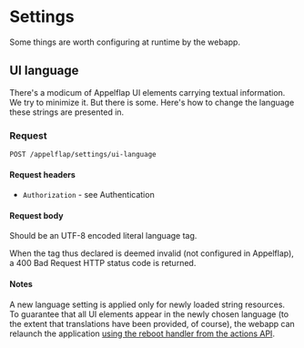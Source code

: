 # Settings

Some things are worth configuring at runtime by the webapp.


## UI language

There's a modicum of Appelflap UI elements carrying textual information. We try to minimize it. But there is some.
Here's how to change the language these strings are presented in.

### Request

```
POST /appelflap/settings/ui-language
```

#### Request headers
- `Authorization` - see Authentication

#### Request body

Should be an UTF-8 encoded literal language tag.

When the tag thus declared is deemed invalid (not configured in Appelflap), a 400 Bad Request HTTP status code is returned.

#### Notes
A new language setting is applied only for newly loaded string resources. To guarantee that all UI elements appear in the newly chosen language (to the extent that translations have been provided, of course), the webapp can relaunch the application [using the reboot handler from the actions API](./actions.md).